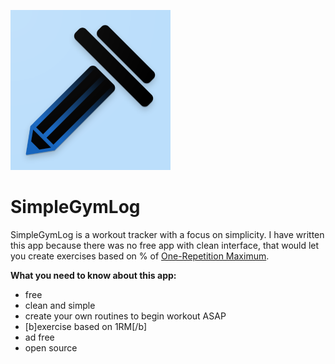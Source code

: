 ![logo](screenshots/logo.png?raw=true "logo")

# SimpleGymLog

SimpleGymLog is a workout tracker with a focus on simplicity.
I have written this app because there was no free app with clean interface, that would let you create exercises based on % of [One-Repetition Maximum](https://en.wikipedia.org/wiki/One-repetition_maximum).

**What you need to know about this app:**
- free
- clean and simple
- create your own routines to begin workout ASAP
- [b]exercise based on 1RM[/b]
- ad free
- open source


